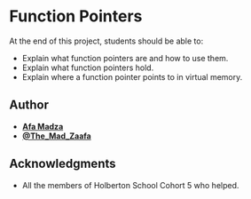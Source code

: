 # Function Pointers
At the end of this project, students should be able to:

* Explain what function pointers are and how to use them.
* Explain what function pointers hold.
* Explain where a function pointer points to in virtual memory.

## Author

* [**Afa Madza**](https://github.com/AfaMadza)
* [**@The_Mad_Zaafa**](https://twitter.com/The_Mad_Zaafa)

## Acknowledgments
* All the members of Holberton School Cohort 5 who helped.
